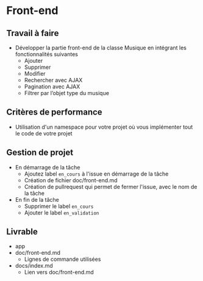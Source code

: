 # Front-end

## Travail à faire

- Développer la partie front-end de la classe Musique en intégrant les fonctionnalités suivantes
  - Ajouter
  - Supprimer
  - Modifier
  - Rechercher avec AJAX
  - Pagination avec AJAX
  - Filtrer par l’objet type du musique

## Critères de performance 

- Utilisation d'un namespace pour votre projet où vous implémenter tout le code de votre projet

## Gestion de projet 

- En démarrage de la tâche 
  - Ajoutez label `en_cours` à l'issue en démarrage de la tâche
  - Création de fichier doc/front-end.md
  - Création de pullrequest qui permet de fermer l'issue, avec le nom de la tâche
- En fin de la tâche
  - Supprimer le label `en_cours`
  - Ajouter le label `en_validation`

## Livrable

- app
- doc/front-end.md
  - Lignes de commande utilisées
- docs/index.md
  - Lien vers doc/front-end.md